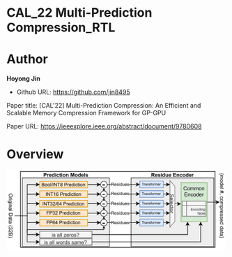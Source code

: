 # CAL_22 Multi-Prediction Compression_RTL

# Author

**Hoyong Jin** 
- Github URL: https://github.com/jin8495

Paper title: [CAL'22] Multi-Prediction Compression: An Efficient and Scalable Memory Compression Framework for GP-GPU

Paper URL: https://ieeexplore.ieee.org/abstract/document/9780608

# Overview
![An overview of MPC](https://github.com/scalable-arch/CAL_22-MPC_RTL/blob/main/MPC.PNG)
